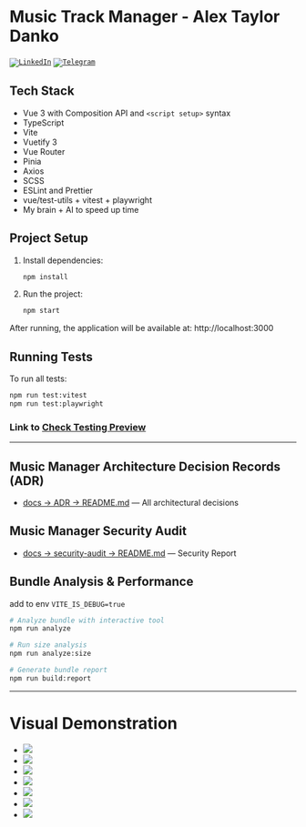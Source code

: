 # Music Track Manager - Alex Taylor Danko
<code>[![LinkedIn](https://img.shields.io/badge/LinkedIn-blue?style=for-the-badge&logo=LinkedIn&logoColor=white)](https://www.linkedin.com/in/dankozz1/)</code>
<code>[![Telegram](https://img.shields.io/badge/Telegram-blue?style=for-the-badge&logo=Telegram&logoColor=white)](https://t.me/dankozz1)</code>

## Tech Stack
- Vue 3 with Composition API and `<script setup>` syntax
- TypeScript
- Vite
- Vuetify 3
- Vue Router
- Pinia
- Axios
- SCSS
- ESLint and Prettier
- vue/test-utils + vitest + playwright
- My brain + AI to speed up time

## Project Setup

1. Install dependencies:
   ```bash
   npm install
   ```

2. Run the project:
   ```bash
   npm start
   ```

After running, the application will be available at: http://localhost:3000

## Running Tests

To run all tests:

```bash
npm run test:vitest
npm run test:playwright
```
### Link to [Check Testing Preview](./tests/result/DIAGRAM.md)
---

## Music Manager Architecture Decision Records (ADR)
- [docs -> ADR ->  README.md](./docs/ADR/README.md) —  All architectural decisions 

## Music Manager Security Audit 
- [docs -> security-audit ->  README.md](./docs/security-audit/README.md) —  Security Report

## Bundle Analysis & Performance

add to env `VITE_IS_DEBUG=true`

```bash
# Analyze bundle with interactive tool
npm run analyze

# Run size analysis
npm run analyze:size

# Generate bundle report
npm run build:report
```

---

# Visual Demonstration  
- ![](./docs/demo/01_list.png)
- ![](./docs/demo/02_filters.png)
- ![](./docs/demo/03_bulk_delete.png)
- ![](./docs/demo/04_mobile.png)
- ![](./docs/demo/05_graphql.png)
- ![](./docs/demo/06_bundle_size.png)
- ![](./docs/demo/07_bundle_report.png)

